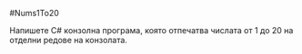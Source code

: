 #Nums1To20

Напишете C# конзолна програма, която отпечатва числата от 1 до 20 на отделни редове на конзолата.

